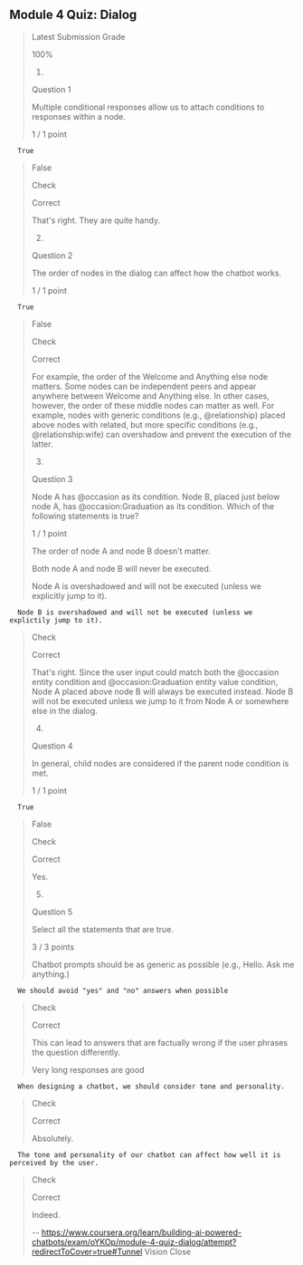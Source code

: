 ## Module 4 Quiz: Dialog
> 
> Latest Submission Grade
> 
> 100%
> 
> 1.
> 
> Question 1
> 
> Multiple conditional responses allow us to attach conditions to responses within a node.
> 
> 1 / 1 point
> 

      True 
> 
>  False 
> 
> Check
> 
> Correct
> 
> That's right. They are quite handy.
> 
> 2.
> 
> Question 2
> 
> The order of nodes in the dialog can affect how the chatbot works.
> 
> 1 / 1 point
> 

      True 
> 
>  False 
> 
> Check
> 
> Correct
> 
> For example, the order of the Welcome and Anything else node matters. Some nodes can be independent peers and appear anywhere between Welcome and Anything else. In other cases, however, the order of these middle nodes can matter as well. For example, nodes with generic conditions (e.g., @relationship) placed above nodes with related, but more specific conditions (e.g., @relationship:wife) can overshadow and prevent the execution of the latter.
> 
> 3.
> 
> Question 3
> 
> Node A has @occasion as its condition. Node B, placed just below node A, has @occasion:Graduation as its condition. Which of the following statements is true?
> 
> 1 / 1 point
> 
>  The order of node A and node B doesn't matter. 
> 
>  Both node A and node B will never be executed. 
> 
>  Node A is overshadowed and will not be executed (unless we explicitly jump to it). 
> 

      Node B is overshadowed and will not be executed (unless we explictily jump to it). 
> 
> Check
> 
> Correct
> 
> That's right. Since the user input could match both the @occasion entity condition and @occasion:Graduation entity value condition, Node A placed above node B will always be executed instead. Node B will not be executed unless we jump to it from Node A or somewhere else in the dialog.
> 
> 4.
> 
> Question 4
> 
> In general, child nodes are considered if the parent node condition is met.
> 
> 1 / 1 point
> 

      True 
> 
>  False 
> 
> Check
> 
> Correct
> 
> Yes.
> 
> 5.
> 
> Question 5
> 
> Select all the statements that are true.
> 
> 3 / 3 points
> 
>  Chatbot prompts should be as generic as possible (e.g., Hello. Ask me anything.) 
> 

      We should avoid "yes" and "no" answers when possible 
> 
> Check
> 
> Correct
> 
> This can lead to answers that are factually wrong if the user phrases the question differently.
> 
>  Very long responses are good 
> 

      When designing a chatbot, we should consider tone and personality. 
> 
> Check
> 
> Correct
> 
> Absolutely.
> 

      The tone and personality of our chatbot can affect how well it is perceived by the user. 
> 
> Check
> 
> Correct
> 
> Indeed.
>
> -- https://www.coursera.org/learn/building-ai-powered-chatbots/exam/oYKOp/module-4-quiz-dialog/attempt?redirectToCover=true#Tunnel Vision Close
